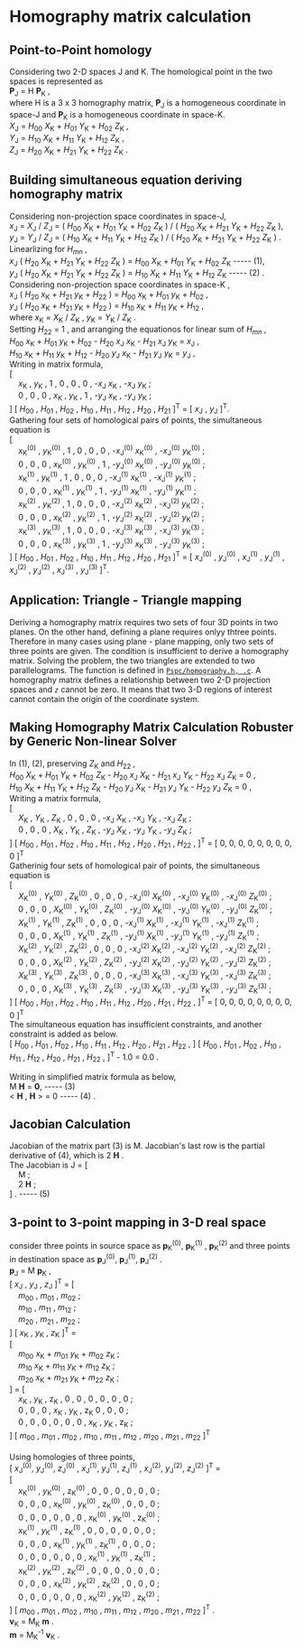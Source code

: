 # Homography matrix calculation
## Point-to-Point homology
Considering two 2-D spaces J and K. The homological point in the two spaces is represented as  
__P__<sub>J</sub> = H __P__<sub>K</sub> ,  
where H is a 3 x 3 homography matrix, __P__<sub>J</sub> is a homogeneous coordinate in space-J and
__P__<sub>K</sub> is a homogeneous coordinate in space-K.  
_X_<sub>J</sub> =
_H_<sub>00</sub> _X_<sub>K</sub> + _H_<sub>01</sub> _Y_<sub>K</sub> + _H_<sub>02</sub> _Z_<sub>K</sub> ,  
_Y_<sub>J</sub> =
_H_<sub>10</sub> _X_<sub>K</sub> + _H_<sub>11</sub> _Y_<sub>K</sub> + _H_<sub>12</sub> _Z_<sub>K</sub> ,  
_Z_<sub>J</sub> =
_H_<sub>20</sub> _X_<sub>K</sub> + _H_<sub>21</sub> _Y_<sub>K</sub> + _H_<sub>22</sub> _Z_<sub>K</sub> .  
## Building simultaneous equation deriving homography matrix
Considering non-projection space coordinates in space-J,  
_x_<sub>J</sub> = _X_<sub>J</sub> / _Z_<sub>J</sub> =
( _H_<sub>00</sub> _X_<sub>K</sub> + _H_<sub>01</sub> _Y_<sub>K</sub> + _H_<sub>02</sub> _Z_<sub>K</sub> ) /
( _H_<sub>20</sub> _X_<sub>K</sub> + _H_<sub>21</sub> _Y_<sub>K</sub> + _H_<sub>22</sub> _Z_<sub>K</sub> ),  
_y_<sub>J</sub> = _Y_<sub>J</sub> / _Z_<sub>J</sub> =
( _H_<sub>10</sub> _X_<sub>K</sub> + _H_<sub>11</sub> _Y_<sub>K</sub> + _H_<sub>12</sub> _Z_<sub>K</sub> ) /
( _H_<sub>20</sub> _X_<sub>K</sub> + _H_<sub>21</sub> _Y_<sub>K</sub> + _H_<sub>22</sub> _Z_<sub>K</sub> ) .  
Linearlizing for _H_<sub>_mn_</sub> ,  
_x_<sub>J</sub> ( _H_<sub>20</sub> _X_<sub>K</sub> + _H_<sub>21</sub> _Y_<sub>K</sub> + _H_<sub>22</sub> _Z_<sub>K</sub> ) = _H_<sub>00</sub> _X_<sub>K</sub> + _H_<sub>01</sub> _Y_<sub>K</sub> + _H_<sub>02</sub> _Z_<sub>K</sub>
----- (1),  
_y_<sub>J</sub> ( _H_<sub>20</sub> _X_<sub>K</sub> + _H_<sub>21</sub> _Y_<sub>K</sub> + _H_<sub>22</sub> _Z_<sub>K</sub> ) = _H_<sub>10</sub> _X_<sub>K</sub> + _H_<sub>11</sub> _Y_<sub>K</sub> + _H_<sub>12</sub> _Z_<sub>K</sub>
----- (2) .  
Considering non-projection space coordinates in space-K ,  
_x_<sub>J</sub> ( _H_<sub>20</sub> _x_<sub>K</sub> + _H_<sub>21</sub> _y_<sub>K</sub> + _H_<sub>22</sub> ) = _H_<sub>00</sub> _x_<sub>K</sub> + _H_<sub>01</sub> _y_<sub>K</sub> + _H_<sub>02</sub> ,  
_y_<sub>J</sub> ( _H_<sub>20</sub> _x_<sub>K</sub> + _H_<sub>21</sub> _y_<sub>K</sub> + _H_<sub>22</sub> ) = _H_<sub>10</sub> _x_<sub>K</sub> + _H_<sub>11</sub> _y_<sub>K</sub> + _H_<sub>12</sub> ,  
where _x_<sub>K</sub> = _X_<sub>K</sub> / _Z_<sub>K</sub> , _y_<sub>K</sub> = _Y_<sub>K</sub> / _Z_<sub>K</sub> .  
Setting _H_<sub>22</sub> = 1 , and arranging the equationos for linear sum of _H_<sub>_mn_</sub> ,  
_H_<sub>00</sub> _x_<sub>K</sub> + _H_<sub>01</sub> _y_<sub>K</sub> + _H_<sub>02</sub> -
_H_<sub>20</sub> _x_<sub>J</sub> _x_<sub>K</sub> - _H_<sub>21</sub> _x_<sub>J</sub> _y_<sub>K</sub> =
_x_<sub>J</sub> ,  
_H_<sub>10</sub> _x_<sub>K</sub> + _H_<sub>11</sub> _y_<sub>K</sub> + _H_<sub>12</sub> -
_H_<sub>20</sub> _y_<sub>J</sub> _x_<sub>K</sub> - _H_<sub>21</sub> _y_<sub>J</sub> _y_<sub>K</sub> =
_y_<sub>J</sub> ,  
Writing in matrix formula,  
[  
    &nbsp; &nbsp;  _x_<sub>K</sub> , _y_<sub>K</sub> , 1 , 0 , 0 , 0 , -_x_<sub>J</sub> _x_<sub>K</sub> , -_x_<sub>J</sub> _y_<sub>K</sub> ;  
    &nbsp; &nbsp; 0 , 0 , 0 , _x_<sub>K</sub> , _y_<sub>K</sub> , 1 , -_y_<sub>J</sub> _x_<sub>K</sub> , -_y_<sub>J</sub> _y_<sub>K</sub> ;  
] [ _H_<sub>00</sub> , _H_<sub>01</sub> , _H_<sub>02</sub> , _H_<sub>10</sub> , _H_<sub>11</sub> , _H_<sub>12</sub> ,
_H_<sub>20</sub> , _H_<sub>21</sub> ]<sup>T</sup> = [ _x_<sub>J</sub> , _y_<sub>J</sub> ]<sup>T</sup>.  
Gathering four sets of homological pairs of points, the simultaneous equation is  
[  
    &nbsp; &nbsp;  _x_<sub>K</sub><sup>(0)</sup> , _y_<sub>K</sub><sup>(0)</sup> ,
    1 , 0 , 0 , 0 ,
    -_x_<sub>J</sub><sup>(0)</sup> _x_<sub>K</sub><sup>(0)</sup> ,
    -_x_<sub>J</sub><sup>(0)</sup> _y_<sub>K</sub><sup>(0)</sup> ;  
    &nbsp; &nbsp; 0 , 0 , 0 ,
    _x_<sub>K</sub><sup>(0)</sup> , _y_<sub>K</sub><sup>(0)</sup> , 1 ,
    -_y_<sub>J</sub><sup>(0)</sup> _x_<sub>K</sub><sup>(0)</sup> ,
    -_y_<sub>J</sub><sup>(0)</sup> _y_<sub>K</sub><sup>(0)</sup> ;  
    &nbsp; &nbsp;  _x_<sub>K</sub><sup>(1)</sup> , _y_<sub>K</sub><sup>(1)</sup> ,
    1 , 0 , 0 , 0 ,
    -_x_<sub>J</sub><sup>(1)</sup> _x_<sub>K</sub><sup>(1)</sup> ,
    -_x_<sub>J</sub><sup>(1)</sup> _y_<sub>K</sub><sup>(1)</sup> ;  
    &nbsp; &nbsp; 0 , 0 , 0 ,
    _x_<sub>K</sub><sup>(1)</sup> , _y_<sub>K</sub><sup>(1)</sup> , 1 ,
    -_y_<sub>J</sub><sup>(1)</sup> _x_<sub>K</sub><sup>(1)</sup> ,
    -_y_<sub>J</sub><sup>(1)</sup> _y_<sub>K</sub><sup>(1)</sup> ;  
    &nbsp; &nbsp;  _x_<sub>K</sub><sup>(2)</sup> , _y_<sub>K</sub><sup>(2)</sup> ,
    1 , 0 , 0 , 0 ,
    -_x_<sub>J</sub><sup>(2)</sup> _x_<sub>K</sub><sup>(2)</sup> ,
    -_x_<sub>J</sub><sup>(2)</sup> _y_<sub>K</sub><sup>(2)</sup> ;  
    &nbsp; &nbsp; 0 , 0 , 0 ,
    _x_<sub>K</sub><sup>(2)</sup> , _y_<sub>K</sub><sup>(2)</sup> , 1 ,
    -_y_<sub>J</sub><sup>(2)</sup> _x_<sub>K</sub><sup>(2)</sup> ,
    -_y_<sub>J</sub><sup>(2)</sup> _y_<sub>K</sub><sup>(2)</sup> ;  
    &nbsp; &nbsp;  _x_<sub>K</sub><sup>(3)</sup> , _y_<sub>K</sub><sup>(3)</sup> ,
    1 , 0 , 0 , 0 ,
    -_x_<sub>J</sub><sup>(3)</sup> _x_<sub>K</sub><sup>(3)</sup> ,
    -_x_<sub>J</sub><sup>(3)</sup> _y_<sub>K</sub><sup>(3)</sup> ;  
    &nbsp; &nbsp; 0 , 0 , 0 ,
    _x_<sub>K</sub><sup>(3)</sup> , _y_<sub>K</sub><sup>(3)</sup> , 1 ,
    -_y_<sub>J</sub><sup>(3)</sup> _x_<sub>K</sub><sup>(3)</sup> ,
    -_y_<sub>J</sub><sup>(3)</sup> _y_<sub>K</sub><sup>(3)</sup> ;  
] [ _H_<sub>00</sub> , _H_<sub>01</sub> , _H_<sub>02</sub> , _H_<sub>10</sub> , _H_<sub>11</sub> , _H_<sub>12</sub> ,
_H_<sub>20</sub> , _H_<sub>21</sub> ]<sup>T</sup> =
[ _x_<sub>J</sub><sup>(0)</sup> , _y_<sub>J</sub><sup>(0)</sup> ,
_x_<sub>J</sub><sup>(1)</sup> , _y_<sub>J</sub><sup>(1)</sup> ,
_x_<sub>J</sub><sup>(2)</sup> , _y_<sub>J</sub><sup>(2)</sup> ,
_x_<sub>J</sub><sup>(3)</sup> , _y_<sub>J</sub><sup>(3)</sup> ]<sup>T</sup>.  

## Application: Triangle - Triangle mapping
Deriving a homography matrix requires two sets of four 3D points in two planes. On the other hand, defining a plane
requires onlyy thtree points. Therefore in many cases using plane - plane mapping, only two sets of three points are
given. The condition is insufficient to derive a homography matrix. Solving the problem, the two triangles are
extended to two parallelograms. The function is defined in [`Pspc/homography.h, .c`](Pspc/homography.h).
A homography matrix defines a relationship between two 2-D projection spaces and _`z`_ cannot be zero.
It means that two 3-D regions of interest cannot contain the origin of the coordinate system.

## Making Homography Matrix Calculation Robuster by Generic Non-linear Solver
In (1), (2), preserving _Z_<sub>K</sub> and _H_<sub>22</sub> ,  
_H_<sub>00</sub> _X_<sub>K</sub> + _H_<sub>01</sub> _Y_<sub>K</sub> + _H_<sub>02</sub> _Z_<sub>K</sub> -
_H_<sub>20</sub> _x_<sub>J</sub> _X_<sub>K</sub> - _H_<sub>21</sub> _x_<sub>J</sub> _Y_<sub>K</sub> -
_H_<sub>22</sub> _x_<sub>J</sub> _Z_<sub>K</sub> = 0 ,  
_H_<sub>10</sub> _X_<sub>K</sub> + _H_<sub>11</sub> _Y_<sub>K</sub> + _H_<sub>12</sub> _Z_<sub>K</sub> -
_H_<sub>20</sub> _y_<sub>J</sub> _X_<sub>K</sub> - _H_<sub>21</sub> _y_<sub>J</sub> _Y_<sub>K</sub> -
_H_<sub>22</sub> _y_<sub>J</sub> _Z_<sub>K</sub> = 0 ,  
Writing a matrix formula,  
[  
&nbsp; &nbsp; _X_<sub>K</sub> , _Y_<sub>K</sub> , _Z_<sub>K</sub> , 0 , 0 , 0
, -_x_<sub>J</sub> _X_<sub>K</sub> , -_x_<sub>J</sub> _Y_<sub>K</sub> , -_x_<sub>J</sub> _Z_<sub>K</sub> ;  
&nbsp; &nbsp;  0 , 0 , 0 , _X_<sub>K</sub> , _Y_<sub>K</sub> , _Z_<sub>K</sub>
, -_y_<sub>J</sub> _X_<sub>K</sub> , -_y_<sub>J</sub> _Y_<sub>K</sub> , -_y_<sub>J</sub> _Z_<sub>K</sub> ;  
] [ _H_<sub>00</sub> , _H_<sub>01</sub> , _H_<sub>02</sub> ,
 _H_<sub>10</sub> , _H_<sub>11</sub> , _H_<sub>12</sub> ,
 _H_<sub>20</sub> , _H_<sub>21</sub> , _H_<sub>22</sub> ,
 ]<sup>T</sup> = [ 0, 0, 0, 0, 0, 0, 0, 0, 0 ]<sup>T</sup>  
Gatherinig four sets of homological pair of points, the simultaneous equation is  
[  
&nbsp; &nbsp; _X_<sub>K</sub><sup>(0)</sup> , _Y_<sub>K</sub><sup>(0)</sup> , _Z_<sub>K</sub><sup>(0)</sup>
, 0 , 0 , 0
, -_x_<sub>J</sub><sup>(0)</sup> _X_<sub>K</sub><sup>(0)</sup>
, -_x_<sub>J</sub><sup>(0)</sup> _Y_<sub>K</sub><sup>(0)</sup>
, -_x_<sub>J</sub><sup>(0)</sup> _Z_<sub>K</sub><sup>(0)</sup> ;  
&nbsp; &nbsp;  0 , 0 , 0
, _X_<sub>K</sub><sup>(0)</sup> , _Y_<sub>K</sub><sup>(0)</sup> , _Z_<sub>K</sub><sup>(0)</sup>
, -_y_<sub>J</sub><sup>(0)</sup> _X_<sub>K</sub><sup>(0)</sup>
, -_y_<sub>J</sub><sup>(0)</sup> _Y_<sub>K</sub><sup>(0)</sup>
, -_y_<sub>J</sub><sup>(0)</sup> _Z_<sub>K</sub><sup>(0)</sup> ;  
&nbsp; &nbsp; _X_<sub>K</sub><sup>(1)</sup> , _Y_<sub>K</sub><sup>(1)</sup> , _Z_<sub>K</sub><sup>(1)</sup>
, 0 , 0 , 0
, -_x_<sub>J</sub><sup>(1)</sup> _X_<sub>K</sub><sup>(1)</sup>
, -_x_<sub>J</sub><sup>(1)</sup> _Y_<sub>K</sub><sup>(1)</sup>
, -_x_<sub>J</sub><sup>(1)</sup> _Z_<sub>K</sub><sup>(1)</sup> ;  
&nbsp; &nbsp;  0 , 0 , 0
, _X_<sub>K</sub><sup>(1)</sup> , _Y_<sub>K</sub><sup>(1)</sup> , _Z_<sub>K</sub><sup>(1)</sup>
, -_y_<sub>J</sub><sup>(1)</sup> _X_<sub>K</sub><sup>(1)</sup>
, -_y_<sub>J</sub><sup>(1)</sup> _Y_<sub>K</sub><sup>(1)</sup>
, -_y_<sub>J</sub><sup>(1)</sup> _Z_<sub>K</sub><sup>(1)</sup> ;  
&nbsp; &nbsp; _X_<sub>K</sub><sup>(2)</sup> , _Y_<sub>K</sub><sup>(2)</sup> , _Z_<sub>K</sub><sup>(2)</sup>
, 0 , 0 , 0
, -_x_<sub>J</sub><sup>(2)</sup> _X_<sub>K</sub><sup>(2)</sup>
, -_x_<sub>J</sub><sup>(2)</sup> _Y_<sub>K</sub><sup>(2)</sup>
, -_x_<sub>J</sub><sup>(2)</sup> _Z_<sub>K</sub><sup>(2)</sup> ;  
&nbsp; &nbsp;  0 , 0 , 0
, _X_<sub>K</sub><sup>(2)</sup> , _Y_<sub>K</sub><sup>(2)</sup> , _Z_<sub>K</sub><sup>(2)</sup>
, -_y_<sub>J</sub><sup>(2)</sup> _X_<sub>K</sub><sup>(2)</sup>
, -_y_<sub>J</sub><sup>(2)</sup> _Y_<sub>K</sub><sup>(2)</sup>
, -_y_<sub>J</sub><sup>(2)</sup> _Z_<sub>K</sub><sup>(2)</sup> ;  
&nbsp; &nbsp; _X_<sub>K</sub><sup>(3)</sup> , _Y_<sub>K</sub><sup>(3)</sup> , _Z_<sub>K</sub><sup>(3)</sup>
, 0 , 0 , 0
, -_x_<sub>J</sub><sup>(3)</sup> _X_<sub>K</sub><sup>(3)</sup>
, -_x_<sub>J</sub><sup>(3)</sup> _Y_<sub>K</sub><sup>(3)</sup>
, -_x_<sub>J</sub><sup>(3)</sup> _Z_<sub>K</sub><sup>(3)</sup> ;  
&nbsp; &nbsp;  0 , 0 , 0
, _X_<sub>K</sub><sup>(3)</sup> , _Y_<sub>K</sub><sup>(3)</sup> , _Z_<sub>K</sub><sup>(3)</sup>
, -_y_<sub>J</sub><sup>(3)</sup> _X_<sub>K</sub><sup>(3)</sup>
, -_y_<sub>J</sub><sup>(3)</sup> _Y_<sub>K</sub><sup>(3)</sup>
, -_y_<sub>J</sub><sup>(3)</sup> _Z_<sub>K</sub><sup>(3)</sup> ;  
] [ _H_<sub>00</sub> , _H_<sub>01</sub> , _H_<sub>02</sub> ,
 _H_<sub>10</sub> , _H_<sub>11</sub> , _H_<sub>12</sub> ,
 _H_<sub>20</sub> , _H_<sub>21</sub> , _H_<sub>22</sub> ,
 ]<sup>T</sup> = [ 0, 0, 0, 0, 0, 0, 0, 0, 0 ]<sup>T</sup>  
The simultaneous equation has insufficient constraints, and another constraint is added as below.  
[ _H_<sub>00</sub> , _H_<sub>01</sub> , _H_<sub>02</sub> ,
 _H_<sub>10</sub> , _H_<sub>11</sub> , _H_<sub>12</sub> ,
 _H_<sub>20</sub> , _H_<sub>21</sub> , _H_<sub>22</sub> ,
 ] [
_H_<sub>00</sub> , _H_<sub>01</sub> , _H_<sub>02</sub> ,
 _H_<sub>10</sub> , _H_<sub>11</sub> , _H_<sub>12</sub> ,
 _H_<sub>20</sub> , _H_<sub>21</sub> , _H_<sub>22</sub> ,
 ]<sup>T</sup> - 1.0 = 0.0 .  

Writing in simplified matrix formula as below,  
M __H__ = __0__, ----- (3)  
< __H__ , __H__ > = 0 ----- (4) .  

## Jacobian Calculation
Jacobian of the matrix part (3) is M.
Jacobian's last row is the partial derivative of (4), which is 2 __H__ .  
The Jacobian is
J = [  
&nbsp; &nbsp; M ;  
&nbsp; &nbsp; 2 __H__ ;  
] . ----- (5)  

## 3-point to 3-point mapping in 3-D real space
consider three points in source space as __p__<sub>K</sub><sup>(0)</sup>, __p__<sub>K</sub><sup>(1)</sup>
, __p__<sub>K</sub><sup>(2)</sup> and three points in destination space as
__p__<sub>J</sub><sup>(0)</sup>, __p__<sub>J</sub><sup>(1)</sup>, __p__<sub>J</sub><sup>(2)</sup> .  
__p__<sub>J</sub> = M __p__<sub>K</sub> ,  
[ _x_<sub>J</sub> , _y_<sub>J</sub> , _z_<sub>J</sub> ]<sup>T</sup> =
[  
&nbsp; &nbsp; _m_<sub>00</sub> , _m_<sub>01</sub> , _m_<sub>02</sub> ;  
&nbsp; &nbsp; _m_<sub>10</sub> , _m_<sub>11</sub> , _m_<sub>12</sub> ;  
&nbsp; &nbsp; _m_<sub>20</sub> , _m_<sub>21</sub> , _m_<sub>22</sub> ;  
] [ _x_<sub>K</sub> , _y_<sub>K</sub> , _z_<sub>K</sub> ]<sup>T</sup> =  
[  
&nbsp; &nbsp; _m_<sub>00</sub> _x_<sub>K</sub> + _m_<sub>01</sub> _y_<sub>K</sub> + _m_<sub>02</sub> _z_<sub>K</sub> ;  
&nbsp; &nbsp; _m_<sub>10</sub> _x_<sub>K</sub> + _m_<sub>11</sub> _y_<sub>K</sub> + _m_<sub>12</sub> _z_<sub>K</sub> ;  
&nbsp; &nbsp; _m_<sub>20</sub> _x_<sub>K</sub> + _m_<sub>21</sub> _y_<sub>K</sub> + _m_<sub>22</sub> _z_<sub>K</sub> ;  
] = [  
&nbsp; &nbsp; _x_<sub>K</sub> , _y_<sub>K</sub> , z<sub>K</sub> , 0 , 0 , 0 , 0 , 0 , 0 ;  
&nbsp; &nbsp; 0 , 0 , 0 , _x_<sub>K</sub> , _y_<sub>K</sub> , z<sub>K</sub> 0 , 0 , 0 ;  
&nbsp; &nbsp; 0 , 0 , 0 , 0 , 0 , 0 , _x_<sub>K</sub> , _y_<sub>K</sub> , z<sub>K</sub> ;  
] [ _m_<sub>00</sub> , _m_<sub>01</sub> , _m_<sub>02</sub> ,
 _m_<sub>10</sub> , _m_<sub>11</sub> , _m_<sub>12</sub> ,
  _m_<sub>20</sub> , _m_<sub>21</sub> , _m_<sub>22</sub> ]<sup>T</sup>  
<br>
Using homologies of three points,  
[ _x_<sub>J</sub><sup>(0)</sup>, _y_<sub>J</sub><sup>(0)</sup>, _z_<sub>J</sub><sup>(0)</sup>
, _x_<sub>J</sub><sup>(1)</sup>, _y_<sub>J</sub><sup>(1)</sup>, _z_<sub>J</sub><sup>(1)</sup>
, _x_<sub>J</sub><sup>(2)</sup>, _y_<sub>J</sub><sup>(2)</sup>, _z_<sub>J</sub><sup>(2)</sup> ]<sup>T</sup> =  
[  
&nbsp; &nbsp; _x_<sub>K</sub><sup>(0)</sup> , _y_<sub>K</sub><sup>(0)</sup> , z<sub>K</sub><sup>(0)</sup> , 0 , 0 , 0 , 0 , 0 , 0 ;  
&nbsp; &nbsp; 0 , 0 , 0 , _x_<sub>K</sub><sup>(0)</sup> , _y_<sub>K</sub><sup>(0)</sup> , z<sub>K</sub><sup>(0)</sup> , 0 , 0 , 0 ;  
&nbsp; &nbsp; 0 , 0 , 0 , 0 , 0 , 0 , _x_<sub>K</sub><sup>(0)</sup> , _y_<sub>K</sub><sup>(0)</sup> , z<sub>K</sub><sup>(0)</sup> ;  
&nbsp; &nbsp; _x_<sub>K</sub><sup>(1)</sup> , _y_<sub>K</sub><sup>(1)</sup> , z<sub>K</sub><sup>(1)</sup> , 0 , 0 , 0 , 0 , 0 , 0 ;  
&nbsp; &nbsp; 0 , 0 , 0 , _x_<sub>K</sub><sup>(1)</sup> , _y_<sub>K</sub><sup>(1)</sup> , z<sub>K</sub><sup>(1)</sup> , 0 , 0 , 0 ;  
&nbsp; &nbsp; 0 , 0 , 0 , 0 , 0 , 0 , _x_<sub>K</sub><sup>(1)</sup> , _y_<sub>K</sub><sup>(1)</sup> , z<sub>K</sub><sup>(1)</sup> ;  
&nbsp; &nbsp; _x_<sub>K</sub><sup>(2)</sup> , _y_<sub>K</sub><sup>(2)</sup> , z<sub>K</sub><sup>(2)</sup> , 0 , 0 , 0 , 0 , 0 , 0 ;  
&nbsp; &nbsp; 0 , 0 , 0 , _x_<sub>K</sub><sup>(2)</sup> , _y_<sub>K</sub><sup>(2)</sup> , z<sub>K</sub><sup>(2)</sup> , 0 , 0 , 0 ;  
&nbsp; &nbsp; 0 , 0 , 0 , 0 , 0 , 0 , _x_<sub>K</sub><sup>(2)</sup> , _y_<sub>K</sub><sup>(2)</sup> , z<sub>K</sub><sup>(2)</sup> ;  
]  [ _m_<sub>00</sub> , _m_<sub>01</sub> , _m_<sub>02</sub> ,
 _m_<sub>10</sub> , _m_<sub>11</sub> , _m_<sub>12</sub> ,
  _m_<sub>20</sub> , _m_<sub>21</sub> , _m_<sub>22</sub> ]<sup>T</sup> .  
__v__<sub>K</sub> = M<sub>K</sub> __m__ .  
__m__ = M<sub>K</sub><sup>-1</sup> __v__<sub>K</sub> .  